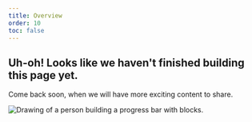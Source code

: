 ```yaml
---
title: Overview
order: 10
toc: false
---
```

## Uh-oh! Looks like we haven't finished building this page yet.

Come back soon, when we will have more exciting content to share.

![Drawing of a person building a progress bar with blocks.](/assets/img/downloading.svg "Just a few more pieces to go before it is ready...")